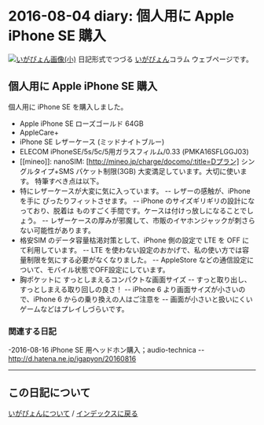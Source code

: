 2016-08-04 diary: 個人用に Apple iPhone SE 購入
=====================================================================================================
[![いがぴょん画像(小)](https://igapyon.github.io/diary/images/iga200306s.jpg "いがぴょん")](https://igapyon.github.io/diary/memo/memoigapyon.html) 日記形式でつづる [いがぴょん](https://igapyon.github.io/diary/memo/memoigapyon.html)コラム ウェブページです。

## 個人用に Apple iPhone SE 購入

個人用に iPhone SE を購入しました。
- Apple iPhone SE ローズゴールド 64GB
- AppleCare+
- iPhone SE レザーケース (ミッドナイトブルー)
- ELECOM iPhoneSE/5s/5c/5用ガラスフィルム/0.33 (PMKA16SFLGGJ03)
- [[mineo]]: nanoSIM: [http://mineo.jp/charge/docomo/:title=Dプラン] シングルタイプ+SMS パケット制限(3GB)
大変満足しています。大切に使います。
特筆すべき点は以下。
- 特にレザーケースが大変に気に入っています。
-- レザーの感触が、iPhone を手に ぴったりフィットさせます。
-- iPhone のサイズギリギリの設計になっており、脱着は ものすごく手間です。ケースは付けっ放しになることでしょう。
-- レザーケースの厚みが邪魔して、市販のイヤホンジャックが刺さらない可能性があります。
- 格安SIM のデータ容量枯渇対策として、iPhone 側の設定で LTE を OFF にて利用しています。
-- LTE を使わない設定のおかげで、私の使い方では容量制限を気にする必要がなくなりました。
-- AppleStore などの通信設定について、モバイル状態でOFF設定にしています。
- 胸ポケットに すっとしまえるコンパクトな画面サイズ
-- すっと取り出し、すっとしまえる取り回しの良さ！
-- iPhone 6 より画面サイズが小さいので、iPhone 6 からの乗り換えの人はご注意を
-- 画面が小さいと扱いにくいゲームなどはプレイしづらいです。


### 関連する日記

-2016-08-16 iPhone SE 用ヘッドホン購入；audio-technica
--http://d.hatena.ne.jp/igapyon/20160816




----------------------------------------------------------------------------------------------------

## この日記について
[いがぴょんについて](http://www.igapyon.jp/igapyon/diary/memo/memoigapyon.html) / [インデックスに戻る](https://igapyon.github.io/diary/idxall.html)
